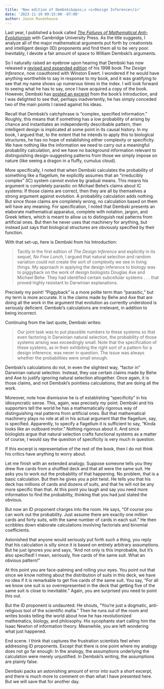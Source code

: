 ```yaml
---
title: 'New edition of Dembski&apos;s <i>Design Inference</i>'
date: '2023-11-19 09:15:00 -07:00'
author: Jason Rosenhouse
---
```


Last year, I published a book called <a href="https://www.amazon.com/Failures-Mathematical-Anti-Evolutionism-Jason-Rosenhouse/dp/1108820441"><i>The Failures of Mathematical Anti-Evolutionism</i></a> with Cambridge University Press.  As the title suggests, I analyze all of the major mathematical arguments put forth by creationists and intelligent design (ID) proponents and find them all to be very poor.  Inevitably, I devote a fair amount of space to William Dembski’s arguments.  

So I naturally raised an eyebrow upon hearing that Dembski has now released a <a href="https://www.amazon.com/Design-Inference-Eliminating-through-Probabilities/dp/1637120346"> revised and expanded edition</a> of his 1998 book <i>The Design Inference</i>, now coauthored with Winston Ewert.  I wondered if he would have anything worthwhile to say in response to my book, and it was gratifying to see that my name shows up numerous times in the index.  I will look forward to seeing what he has to say, once I have acquired a copy of the book.  However, Dembski has <a href="https://evolutionnews.org/2023/11/an-argument-from-ignorance/">posted an excerpt</a> from the book’s Introduction, and I was delighted to see that, perhaps inadvertently, he has simply conceded two of the main points I raised against his ideas.

<!--more-->

Recall that Dembski’s catchphrase is “complex, specified information.”  Roughly, this means that if something has a low probability of arising by chance and instantiates an independently describable pattern, then intelligent design is implicated at some point in its causal history.  In my book, I argued that, to the extent that he intends to apply this to biological structures, he has no hope of establishing either complexity or specificity.  We have nothing like the information we need to carry out a meaningful probability calculation, and we have no background information relevant to distinguishing design-suggesting patterns from those we simply impose on nature (like seeing a dragon in a fluffy, cumulus cloud).  

More specifically, I noted that when Dembski calculates the probability of something like a flagellum, he explicitly assumes that an “irreducibly complex” (IC) system cannot evolve by gradual means.  This means his argument is completely parasitic on Michael Behe’s claims about IC systems: If those claims are correct, then they are all by themselves a strong argument against evolution.  A probability calculation adds nothing.  But since those claims are completely wrong, no calculation based on them will have any meaning.  For specification, I noted that Dembski presents an elaborate mathematical apparatus, complete with notation, jargon, and Greek letters, which is meant to allow us to distinguish real patterns from artificial ones.  But then he never uses that machinery for anything, but instead just says that biological structures are obviously specified by their function.  

With that set-up, here is Dembski from his Introduction:
<blockquote>
Tacitly in the first edition of <i>The Design Inference</i> and explicitly in its sequel, <i>No Free Lunch</i>, I argued that natural selection and random variation could not create the sort of complexity we see in living things.  My approach in applying the design inference to biology was to piggyback on the work of design biologists Douglas Axe and Michael Behe.  They had identified certain subcellular systems . . . that proved highly resistant to Darwinian explanations.
</blockquote>

Precisely my point!  “Piggyback” is a more polite term than “parasitic,” but my term is more accurate.  It is the claims made by Behe and Axe that are doing all the work in the argument that evolution as currently understood is seriously deficient.  Dembski’s calculations are irrelevant, in addition to being incorrect.

Continuing from the last quote, Dembski writes:
<blockquote>
Our joint task was to put plausible numbers to these systems so that even factoring in Darwinian natural selection, the probability of those systems arising was exceedingly small.  Note that the specification of these systems, as in their exhibiting the right sort of a pattern for a design inference, was never in question.  The issue was always whether the probabilities were small enough.  
</blockquote>

Dembski’s calculations do not, in even the slightest way, “factor in” Darwinian natural selection.  Instead, they use certain claims made by Behe and Axe to justify ignoring natural selection altogether.  Once again, it is those claims, and not Dembski’s pointless calculations, that are doing all the work.

Moreover, note how dismissive he is of establishing “specificity” in his idiosyncratic sense.  This, again, was precisely my point.  Dembski and his supporters tell the world he has a mathematically rigorous way of distinguishing real patterns from artificial ones.  But that mathematical machinery plays no role at all in his actual argument that the flagellum, say, is specified.  Apparently, to specify a flagellum it is sufficient to say, “Kinda looks like an outboard motor.”  Nothing rigorous about it.  And since biologists argue that natural selection crafts functional systems as a matter of course, I would say the question of specificity is very much in question.

If this excerpt is representative of the rest of the book, then I do not think his critics have anything to worry about.

Let me finish with an extended analogy.  Suppose someone tells you they drew five cards from a shuffled deck and that all were the same suit.  He asks you to work out the probability of that happening.  No problem, that is a basic calculation.  But then he gives you a plot twist.  He tells you that his deck has millions of cards and dozens of suits, and that he will not be any more specific than that.  At this point you laugh and say you need more information to find the probability, thinking that you had just stated the obvious.

But now an ID proponent charges into the room.  He says, “Of course you can work out the probability.  Just assume there are exactly one million cards and forty suits, with the same number of cards in each suit.”  He then scribbles down elaborate calculations involving factorials and binomial coefficients.  

Astonished that anyone would seriously put forth such a thing, you reply that his calculation is silly since it is based on entirely arbitrary assumptions.  But he just ignores you and says, “And not only is this improbable, but it’s also specified!  I mean, seriously, five cards of the same suit.  What an obvious pattern!”

At this point you are face-palming and rolling your eyes.  You point out that since we know nothing about the distribution of suits in this deck, we have no idea if it is remarkable to get five cards of the same suit.  You say, “For all we know one suit is so overrepresented in the deck that getting five of the same suit is close to inevitable.”  Again, you are surprised you need to point this out.

But the ID proponent is undaunted.  He shouts, “You’re just a dogmatic, anti-religious tool of the scientific mafia.”  Then he runs out of the room and writes books telling the world about how he has revolutionized mathematics, biology, and philosophy.  His sycophants start calling him the Isaac Newton of information theory.  Meanwhile, you are left wondering what just happened.

End scene.  I think that captures the frustration scientists feel when addressing ID proponents.  Except that there is one point where my analogy does not go far enough: In the analogy, the assumptions underlying the calculation were merely unjustified.  In Dembski’s writing, the assumptions are plainly false.

Dembski packs an astonishing amount of error into such a short excerpt, and there is much more to comment on than what I have presented here.  But we will save that for another day.

